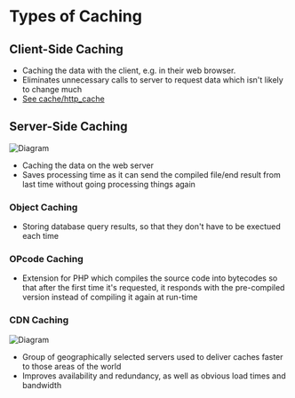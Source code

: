 # Types of Caching

## Client-Side Caching

- Caching the data with the client, e.g. in their web browser.
- Eliminates unnecessary calls to server to request data which isn't likely to change much
- [See cache/http_cache](http_cache.md)

## Server-Side Caching

![Diagram](https://cdn.prod.website-files.com/5e3d3268a134a79339be8368/619aa51be551aa114f63a0d1_d23Q1oYdBnNc9v98gQuXPtPZIleebNUrxFxC6Biny34xFnXYgRfYweERMI40MA477oeDNM8ZOukXvkkSZZfspbkriaRI-5FQsgHYIOlaA1fnmkjfzHea76NBlT5lz6mGZonOuYJz.png)

- Caching the data on the web server
- Saves processing time as it can send the compiled file/end result from last time without going processing things again

### Object Caching
- Storing database query results, so that they don't have to be exectued each time

### OPcode Caching
- Extension for PHP which compiles the source code into bytecodes so that after the first time it's requested, it responds with the pre-compiled version instead of compiling it again at run-time

### CDN Caching

![Diagram](https://cdn.prod.website-files.com/5e3d3268a134a79339be8368/614ba1cfd9acd6145cb8e40a_uAu4ImYzHCj-oM6BGC_hNY9ihgjHnGA-mEfzhyV3HnPGJgqgHLKjdow8nBwLoOG4T7Mxl8R-JUR5fMRUg62hAG-qbD9vCOO5nyHulVZPUrfQXzwfEzARmFJfvgHXYnLdqvxGA-EG%3Ds0.png)

- Group of geographically selected servers used to deliver caches faster to those areas of the world
- Improves availability and redundancy, as well as obvious load times and bandwidth
